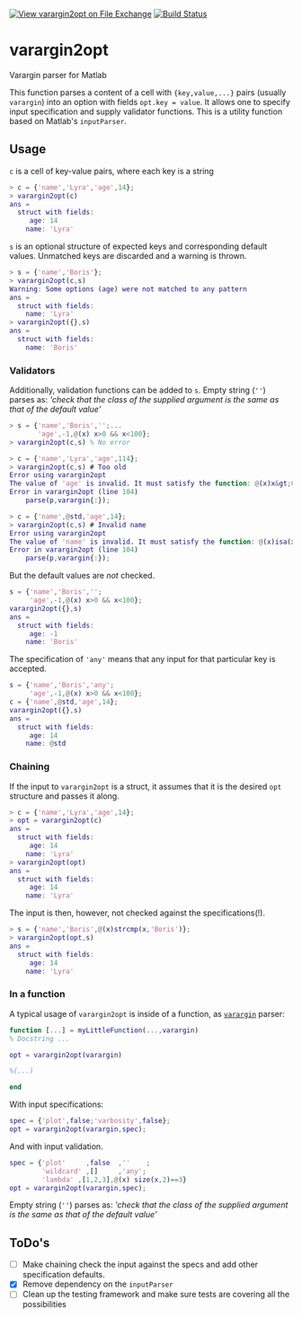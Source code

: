 [![View varargin2opt on File Exchange](https://www.mathworks.com/matlabcentral/images/matlab-file-exchange.svg)](https://www.mathworks.com/matlabcentral/fileexchange/69972-varargin2opt) [![Build Status](https://app.travis-ci.com/MarcinKonowalczyk/varargin2opt.svg?branch=master)](https://app.travis-ci.com/MarcinKonowalczyk/varargin2opt)
<!-- language-all: lang-matlab -->

# varargin2opt <!-- omit in toc -->
Varargin parser for Matlab


This function parses a content of a cell with `{key,value,...}` pairs (usually `varargin`) into an option with fields `opt.key = value`. It allows one to specify input specification and supply validator functions. This is a utility function based on Matlab's `inputParser`.

## Usage

`c` is a cell of key-value pairs, where each key is a string

```matlab
> c = {'name','Lyra','age',14};
> varargin2opt(c)
ans = 
  struct with fields:
     age: 14
    name: 'Lyra'
```

`s` is an optional structure of expected keys and corresponding default values. Unmatched keys are discarded and a warning is thrown.

```matlab
> s = {'name','Boris'};
> varargin2opt(c,s)
Warning: Some options (age) were not matched to any pattern
ans = 
  struct with fields:
    name: 'Lyra'
> varargin2opt({},s)
ans = 
  struct with fields:
    name: 'Boris'
```

### Validators

Additionally, validation functions can be added to `s`. Empty string (`''`) parses as: _'check that the class of the supplied argument is the same as that of the default value'_

```matlab
> s = {'name','Boris','';...
       'age',-1,@(x) x>0 && x<100};
> varargin2opt(c,s) % No error
```

```matlab
> c = {'name','Lyra','age',114};
> varargin2opt(c,s) # Too old
Error using varargin2opt
The value of 'age' is invalid. It must satisfy the function: @(x)x&gt;0&x&lt;100.
Error in varargin2opt (line 104)
    parse(p,varargin{:});
```

```matlab
> c = {'name',@std,'age',14};
> varargin2opt(c,s) # Invalid name
Error using varargin2opt
The value of 'name' is invalid. It must satisfy the function: @(x)isa(x,class(default)).
Error in varargin2opt (line 104)
    parse(p,varargin{:});
```

But the default values are *not* checked.

```matlab
s = {'name','Boris','';
     'age',-1,@(x) x>0 && x<100};
varargin2opt({},s)
ans = 
  struct with fields:
     age: -1
    name: 'Boris'
```

The specification of `'any'` means that any input for that particular key is accepted.

```matlab
s = {'name','Boris','any';
     'age',-1,@(x) x>0 && x<100};
c = {'name',@std,'age',14};
varargin2opt({},s)
ans = 
  struct with fields:
     age: 14
    name: @std
```

### Chaining

If the input to `varargin2opt` is a struct, it assumes that it is the desired `opt` structure and passes it along.

```matlab
> c = {'name','Lyra','age',14};
> opt = varargin2opt(c)
ans = 
  struct with fields:
     age: 14
    name: 'Lyra'
> varargin2opt(opt)
ans = 
  struct with fields:
     age: 14
    name: 'Lyra'
```

The input is then, however, not checked against the specifications(!).

```matlab
> s = {'name','Boris',@(x)strcmp(x,'Boris')};
> varargin2opt(opt,s)
ans = 
  struct with fields:
     age: 14
    name: 'Lyra'
```

### In a function

A typical usage of `varargin2opt` is inside of a function, as [`varargin`](https://www.mathworks.com/help/matlab/ref/varargin.html) parser:

```matlab
function [...] = myLittleFunction(...,varargin)
% Docstring ...

opt = varargin2opt(varargin)

%(...)

end
```

With input specifications:

```matlab
spec = {'plot',false;'varbosity',false};
opt = varargin2opt(varargin,spec);
```

And with input validation.

```matlab
spec = {'plot'     ,false  ,''    ;
        'wildcard' ,[]     ,'any';
        'lambda' ,[1,2,3],@(x) size(x,2)==3}
opt = varargin2opt(varargin,spec);
```

Empty string (`''`) parses as: _'check that the class of the supplied argument is the same as that of the default value'_


## ToDo's

- [ ] Make chaining check the input against the specs and add other specification defaults.
- [x] Remove dependency on the `inputParser`
- [ ] Clean up the testing framework and make sure tests are covering all the possibilities
